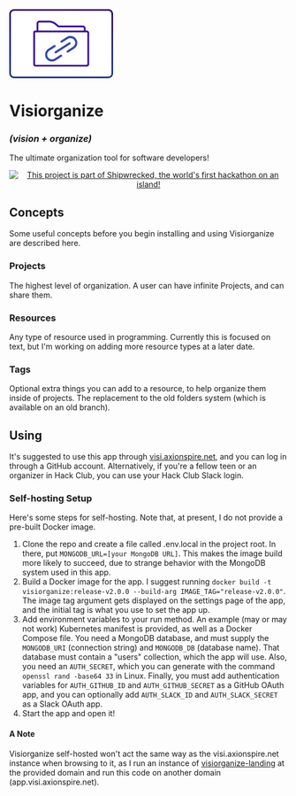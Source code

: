 <img src="public/logo.webp" height=125>

# Visiorganize
### *(vision + organize)*
The ultimate organization tool for software developers!

<div align="center">
  <a href="https://shipwrecked.hackclub.com/?t=ghrm" target="_blank">
    <img src="https://hc-cdn.hel1.your-objectstorage.com/s/v3/739361f1d440b17fc9e2f74e49fc185d86cbec14_badge.png" 
         alt="This project is part of Shipwrecked, the world's first hackathon on an island!" 
         style="width: 35%;">
  </a>
</div>

## Concepts
Some useful concepts before you begin installing and using Visiorganize are described here.
### Projects
The highest level of organization. A user can have infinite Projects, and can share them.
### Resources
Any type of resource used in programming. Currently this is focused on text, but I'm working on adding more resource types at a later date.
### Tags
Optional extra things you can add to a resource, to help organize them inside of projects. The replacement to the old folders system (which is available on an old branch).

## Using
It's suggested to use this app through [visi.axionspire.net](https://visi.axionspire.net), and you can log in through a GitHub account. Alternatively, if you're a fellow teen or an organizer in Hack Club, you can use your Hack Club Slack login.
### Self-hosting Setup
Here's some steps for self-hosting. Note that, at present, I do not provide a pre-built Docker image.
1. Clone the repo and create a file called .env.local in the project root. In there, put `MONGODB_URL=[your MongoDB URL]`. This makes the image build more likely to succeed, due to strange behavior with the MongoDB system used in this app.
2. Build a Docker image for the app. I suggest running `docker build -t visiorganize:release-v2.0.0 --build-arg IMAGE_TAG="release-v2.0.0"`. The image tag argument gets displayed on the settings page of the app, and the initial tag is what you use to set the app up.
3. Add environment variables to your run method. An example (may or may not work) Kubernetes manifest is provided, as well as a Docker Compose file.
You need a MongoDB database, and must supply the `MONGODB_URI` (connection string) and `MONGODB_DB` (database name). That database must contain a "users" collection, which the app will use.
Also, you need an `AUTH_SECRET`, which you can generate with the command `openssl rand -base64 33` in Linux. Finally, you must add authentication variables for `AUTH_GITHUB_ID` and `AUTH_GITHUB_SECRET` as a GitHub OAuth app, and you can optionally add `AUTH_SLACK_ID` and `AUTH_SLACK_SECRET` as a Slack OAuth app.
4. Start the app and open it!
#### A Note
Visiorganize self-hosted won't act the same way as the visi.axionspire.net instance when browsing to it, as I run an instance of [visiorganize-landing](https://github.com/aelithron/visiorganize-landing) at the provided domain and run this code on another domain (app.visi.axionspire.net).